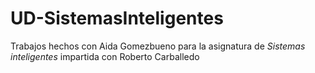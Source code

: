 # UD-SistemasInteligentes

Trabajos hechos con Aida Gomezbueno para la asignatura de _Sistemas inteligentes_ impartida con Roberto Carballedo
